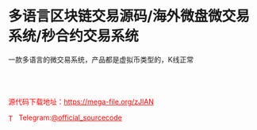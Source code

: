 # 多语言区块链交易源码/海外微盘微交易系统/秒合约交易系统

一款多语言的微交易系统，产品都是虚拟币类型的，K线正常<br><br><br><br>


<p style="color: red;">源代码下载地址：<a href="https://mega-file.org/zJlAN" style="color: red;">https://mega-file.org/zJlAN</a></p><p style="color: red;"><img src="https://cdn-icons-png.flaticon.com/512/2111/2111646.png" alt="Telegram Icon" style="width: 16px; vertical-align: middle; margin-right: 5px;">Telegram:<a href="https://t.me/official_sourcecode" style="color: red;">@official_sourcecode</a></p>